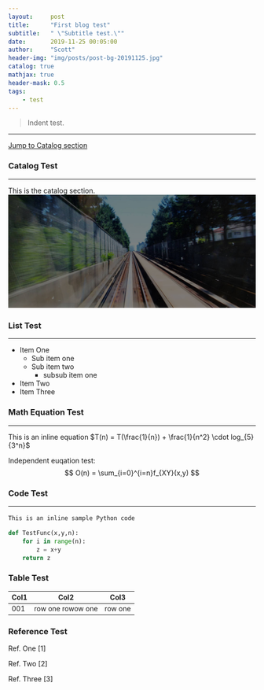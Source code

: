 ```yaml
---
layout:     post
title:      "First blog test"
subtitle:   " \"Subtitle test.\""
date:       2019-11-25 00:05:00
author:     "Scott"
header-img: "img/posts/post-bg-20191125.jpg"
catalog: true
mathjax: true
header-mask: 0.5
tags:
    - test
---
```


> Indent test.
---

[Jump to Catalog section ](#section1) 

<p id = "section1"></p>

### Catalog Test
---
This is the catalog section. 
![Insert Image Test](img/posts/post-bg-20191125.jpg)

### List Test
---
- Item One
  - Sub item one
  - Sub item two
    - subsub item one
- Item Two
- Item Three

### Math Equation Test
---
This is an inline equation $T(n) = T(\frac{1}{n}) + \frac{1}{n^2} \cdot log_{5}{3^n}$

Independent euqation test: 
$$
O(n) = \sum_{i=0}^{i=n}f_{XY}(x,y)
$$

### Code Test
---
`This is an inline sample Python code`
```python
def TestFunc(x,y,n):
    for i in range(n):
        z = x+y
    return z

```

### Table Test
| Col1 | Col2 | Col3|
|----|------|------|
|001| row one rowow one  | row one |

### Reference Test 

Ref. One [1] 

Ref. Two [2]

Ref. Three [3]
